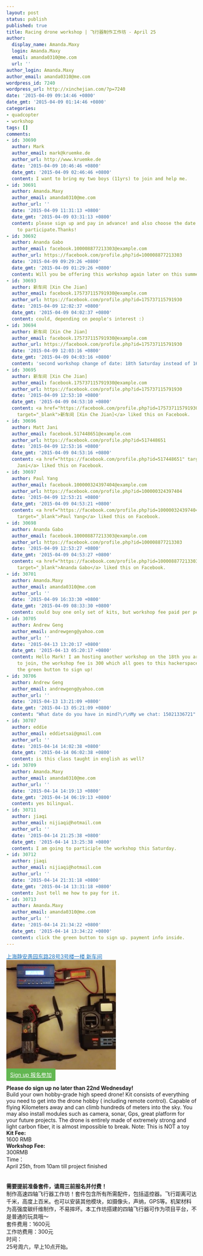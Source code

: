 ```yaml
---
layout: post
status: publish
published: true
title: Racing drone workshop | 飞行器制作工作坊 - April 25
author:
  display_name: Amanda.Maxy
  login: Amanda.Maxy
  email: amanda0310@me.com
  url: ''
author_login: Amanda.Maxy
author_email: amanda0310@me.com
wordpress_id: 7240
wordpress_url: http://xinchejian.com/?p=7240
date: '2015-04-09 09:14:46 +0800'
date_gmt: '2015-04-09 01:14:46 +0800'
categories:
- quadcopter
- workshop
tags: []
comments:
- id: 30690
  author: Mark
  author_email: mark@kruemke.de
  author_url: http://www.kruemke.de
  date: '2015-04-09 10:46:46 +0800'
  date_gmt: '2015-04-09 02:46:46 +0800'
  content: I want to bring my two boys (11yrs) to join and help me.
- id: 30691
  author: Amanda.Maxy
  author_email: amanda0310@me.com
  author_url: ''
  date: '2015-04-09 11:31:13 +0800'
  date_gmt: '2015-04-09 03:31:13 +0800'
  content: please sign up and pay in advance! and also choose the date you'd like
    to participate.Thanks!
- id: 30692
  author: Ananda Gabo
  author_email: facebook.100008877213303@example.com
  author_url: https://facebook.com/profile.php?id=100008877213303
  date: '2015-04-09 09:29:26 +0800'
  date_gmt: '2015-04-09 01:29:26 +0800'
  content: Will you be offering this workshop again later on this summer?
- id: 30693
  author: 新车间 [Xin Che Jian]
  author_email: facebook.175737115791930@example.com
  author_url: https://facebook.com/profile.php?id=175737115791930
  date: '2015-04-09 12:02:37 +0800'
  date_gmt: '2015-04-09 04:02:37 +0800'
  content: could, depending on people's interest :)
- id: 30694
  author: 新车间 [Xin Che Jian]
  author_email: facebook.175737115791930@example.com
  author_url: https://facebook.com/profile.php?id=175737115791930
  date: '2015-04-09 12:03:16 +0800'
  date_gmt: '2015-04-09 04:03:16 +0800'
  content: 'second workshop change of date: 18th Saturday instead of 16th!'
- id: 30695
  author: 新车间 [Xin Che Jian]
  author_email: facebook.175737115791930@example.com
  author_url: https://facebook.com/profile.php?id=175737115791930
  date: '2015-04-09 12:53:10 +0800'
  date_gmt: '2015-04-09 04:53:10 +0800'
  content: <a href="https://facebook.com/profile.php?id=175737115791930"
    target="_blank">新车间 [Xin Che Jian]</a> liked this on Facebook.
- id: 30696
  author: Matt Jani
  author_email: facebook.517448651@example.com
  author_url: https://facebook.com/profile.php?id=517448651
  date: '2015-04-09 12:53:16 +0800'
  date_gmt: '2015-04-09 04:53:16 +0800'
  content: <a href="https://facebook.com/profile.php?id=517448651" target="_blank">Matt
    Jani</a> liked this on Facebook.
- id: 30697
  author: Paul Yang
  author_email: facebook.100000324397404@example.com
  author_url: https://facebook.com/profile.php?id=100000324397404
  date: '2015-04-09 12:53:21 +0800'
  date_gmt: '2015-04-09 04:53:21 +0800'
  content: <a href="https://facebook.com/profile.php?id=100000324397404"
    target="_blank">Paul Yang</a> liked this on Facebook.
- id: 30698
  author: Ananda Gabo
  author_email: facebook.100008877213303@example.com
  author_url: https://facebook.com/profile.php?id=100008877213303
  date: '2015-04-09 12:53:27 +0800'
  date_gmt: '2015-04-09 04:53:27 +0800'
  content: <a href="https://facebook.com/profile.php?id=100008877213303"
    target="_blank">Ananda Gabo</a> liked this on Facebook.
- id: 30701
  author: Amanda.Maxy
  author_email: amanda0310@me.com
  author_url: ''
  date: '2015-04-09 16:33:30 +0800'
  date_gmt: '2015-04-09 08:33:30 +0800'
  content: could buy one only set of kits, but workshop fee paid per person
- id: 30705
  author: Andrew Geng
  author_email: andrewgeng@yahoo.com
  author_url: ''
  date: '2015-04-13 13:20:17 +0800'
  date_gmt: '2015-04-13 05:20:17 +0800'
  content: Hello Mark! I am hosting another workshop on the 18th you are welcomed
    to join, the workshop fee is 300 which all goes to this hackerspace. Please press
    the green button to sign up!
- id: 30706
  author: Andrew Geng
  author_email: andrewgeng@yahoo.com
  author_url: ''
  date: '2015-04-13 13:21:09 +0800'
  date_gmt: '2015-04-13 05:21:09 +0800'
  content: "What date do you have in mind?\r\nMy we chat: 15021336721"
- id: 30707
  author: eddie
  author_email: eddietsai@gmail.com
  author_url: ''
  date: '2015-04-14 14:02:38 +0800'
  date_gmt: '2015-04-14 06:02:38 +0800'
  content: is this class taught in english as well?
- id: 30709
  author: Amanda.Maxy
  author_email: amanda0310@me.com
  author_url: ''
  date: '2015-04-14 14:19:13 +0800'
  date_gmt: '2015-04-14 06:19:13 +0800'
  content: yes bilingual.
- id: 30711
  author: jiaqi
  author_email: nijiaqi@hotmail.com
  author_url: ''
  date: '2015-04-14 21:25:38 +0800'
  date_gmt: '2015-04-14 13:25:38 +0800'
  content: I am going to participle the workshop this Saturday.
- id: 30712
  author: jiaqi
  author_email: nijiaqi@hotmail.com
  author_url: ''
  date: '2015-04-14 21:31:18 +0800'
  date_gmt: '2015-04-14 13:31:18 +0800'
  content: Just tell me how to pay for it.
- id: 30713
  author: Amanda.Maxy
  author_email: amanda0310@me.com
  author_url: ''
  date: '2015-04-14 21:34:22 +0800'
  date_gmt: '2015-04-14 13:34:22 +0800'
  content: click the green button to sign up. payment info inside.
---
```

<p><a style="color: #2578bf;" href="http://xinchejian.huodongxing.com/event/map/5244063275800" target="_blank">上海静安愚园东路28号3号楼一楼 新车间</a><br />
<a href="/uploads/2015/04/IMG_0027.jpg"><img src="/uploads/2015/04/IMG_0027-290x290.jpg" alt="IMG_0027" width="290" height="290" class="aligncenter size-thumbnail wp-image-7241" /></a><br />
<a style="background-color:#62b651;color:white;border-radius:2px;cursor:pointer;font-size:14px;padding:8px 10px;" href="http://www.huodongxing.com/event/4278169591400" target="_blank" title="立即报名">Sign up 报名参加</a><br />
<!--:en--><br />
<strong>Please do sign up no later than 22nd Wednesday!</strong><br />
Build your own hobby-grade high speed drone! Kit consists of everything you need to get into  the drone hobby ( including remote control). Capable of flying Kilometers away and can climb hundreds of meters into the sky. You may also install modules such as camera, sonar, Gps, great platform for your future projects. The drone is entirely made of extremely strong and light carbon fiber, it is almost impossible to break. Note: This is NOT a toy<br />
<strong>Kit Fee: </strong><br />
1600 RMB<br />
<strong>Workshop Fee: </strong><br />
300RMB<br />
Time：<br />
April 25th, from 10am till project finished<br />
<!--:--><br />
<!--:zh--><br />
<strong>需要提前准备套件，请周三前报名并付费！</strong><br />
制作高速四轴飞行器工作坊！套件包含所有所需配件，包括遥控器。飞行距离可达千米，高度上百米。也可以安装其他模块，如摄像头，声纳，GPS等。机架材料为高强度碳纤维制作，不易摔坏。本工作坊搭建的四轴飞行器可作为项目平台，不是普通的玩具哦～<br />
套件费用：1600元<br />
工作坊费用：300元<br />
时间：<br />
25号周六，早上10点开始。<br />
<!--:--></p>
